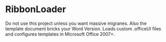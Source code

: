 # RibbonLoader
Do not use this project unless you want massive migranes.
Also the template document bricks your Word Version.
Loads custom .officeUI files and configures templates in Microsoft Office 2007+.
